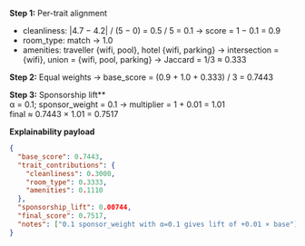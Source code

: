 **Step 1:** Per-trait alignment

- cleanliness: |4.7 − 4.2| / (5 − 0) = 0.5 / 5 = 0.1 → score = 1 − 0.1 = 0.9  
- room_type: match → 1.0  
- amenities: traveller {wifi, pool}, hotel {wifi, parking} → intersection = {wifi}, union = {wifi, pool, parking} → Jaccard = 1/3 ≈ 0.333

**Step 2:** Equal weights → base_score = (0.9 + 1.0 + 0.333) / 3 = 0.7443

**Step 3:** Sponsorship lift**  
α = 0.1; sponsor_weight = 0.1 → multiplier = 1 + 0.01 = 1.01  
final ≈ 0.7443 × 1.01 = 0.7517

**Explainability payload**

```json
{
  "base_score": 0.7443,
  "trait_contributions": {
    "cleanliness": 0.3000,
    "room_type": 0.3333,
    "amenities": 0.1110
  },
  "sponsorship_lift": 0.00744,
  "final_score": 0.7517,
  "notes": ["0.1 sponsor_weight with α=0.1 gives lift of +0.01 × base"]
}
```
